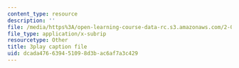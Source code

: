```yaml
---
content_type: resource
description: ''
file: /media/https%3A/open-learning-course-data-rc.s3.amazonaws.com/2-003sc-engineering-dynamics-fall-2011/dcada476639451098d3bac6af7a3c429_PZ1zxBO1kO8.vtt
file_type: application/x-subrip
resourcetype: Other
title: 3play caption file
uid: dcada476-6394-5109-8d3b-ac6af7a3c429
---
```

